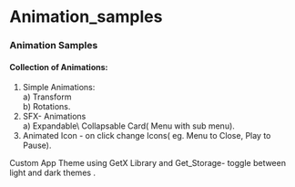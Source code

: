 # Animation_samples

<H3>Animation Samples</H3>



<H4>Collection of Animations:</H4>

1) Simple Animations:<br>
 a) Transform<br>
 b) Rotations.<br>
2) SFX- Animations<br>
a) Expandable\ Collapsable Card( Menu with sub menu).<br>
3) Animated Icon - on click change Icons( eg. Menu to Close, Play to Pause).<br>


Custom App Theme using GetX Library and Get_Storage- toggle between light and dark themes .
